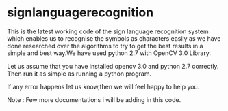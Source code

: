 # signlanguagerecognition
This is the latest working code of the sign language recognition system which enables us to recognise the symbols as characters easily as we have done researched over the algorithms to try to get the best results in a simple and best way.We have used python 2.7 with OpenCV 3.0 Library.

Let us assume that you have installed opencv 3.0 and python 2.7 correctly.
Then run it as simple as running a python program.

If any error happens let us know,then we will feel happy to help you.

Note : 
Few more documentations i will be adding in this code.
